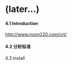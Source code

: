 # \(later...\)

#### 4.1 Introduction

http://www.room220.com/crt/

#### 4.2 分析标准



4.3 install



